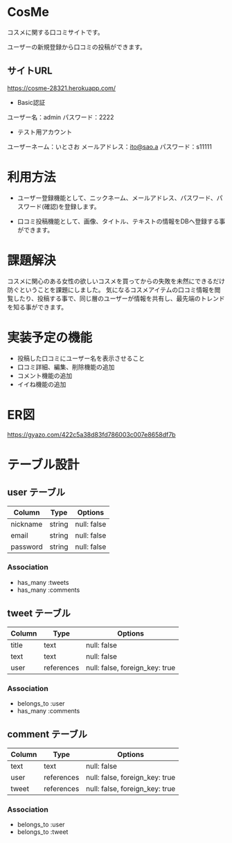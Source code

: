 # CosMe

<!-- This README would normally document whatever steps are necessary to get the
application up and running.

Things you may want to cover:

* Ruby version

* System dependencies

* Configuration

* Database creation

* Database initialization

* How to run the test suite

* Services (job queues, cache servers, search engines, etc.)

* Deployment instructions

* ... -->

コスメに関する口コミサイトです。

ユーザーの新規登録から口コミの投稿ができます。


## サイトURL

https://cosme-28321.herokuapp.com/


- Basic認証

ユーザー名：admin
パスワード：2222

- テスト用アカウント

ユーザーネーム：いとさお
メールアドレス：ito@sao.a
パスワード：s11111


# 利用方法

- ユーザー登録機能として、ニックネーム、メールアドレス、パスワード、パスワード(確認)を登録します。

- 口コミ投稿機能として、画像、タイトル、テキストの情報をDBへ登録する事ができます。


# 課題解決

コスメに関心のある女性の欲しいコスメを買ってからの失敗を未然にできるだけ防ぐということを課題にしました。
気になるコスメアイテムの口コミ情報を閲覧したり、投稿する事で、同じ層のユーザーが情報を共有し、最先端のトレンドを知る事ができます。


# 実装予定の機能

- 投稿した口コミにユーザー名を表示させること
- 口コミ詳細、編集、削除機能の追加
- コメント機能の追加
- イイね機能の追加


# ER図

https://gyazo.com/422c5a38d83fd786003c007e8658df7b


# テーブル設計

## user テーブル

| Column   | Type   | Options     |
| -------- | ------ | ----------- |
| nickname | string | null: false |
| email    | string | null: false |
| password | string | null: false |

### Association

- has_many :tweets
- has_many :comments


## tweet テーブル

| Column | Type       | Options                        |
| ------ | ---------- | ------------------------------ |
| title  | text       | null: false                    |
| text   | text       | null: false                    |
| user   | references | null: false, foreign_key: true |

### Association

- belongs_to :user
- has_many :comments


## comment テーブル

| Column | Type       | Options                        |
| ------ | ---------- | ------------------------------ |
| text   | text       | null: false                    |
| user   | references | null: false, foreign_key: true |
| tweet  | references | null: false, foreign_key: true |

### Association

- belongs_to :user
- belongs_to :tweet
